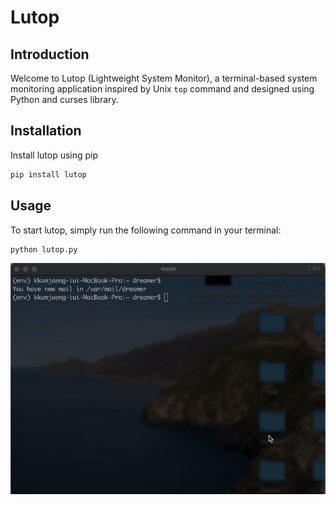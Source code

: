 # Lutop

## Introduction

Welcome to Lutop (Lightweight System Monitor), a terminal-based system monitoring application inspired by Unix `top` command and designed using Python and curses library.

## Installation
Install lutop using pip 

```bash
pip install lutop
```

## Usage
To start lutop, simply run the following command in your terminal:

```bash
python lutop.py
```

![Usage Demo](media/demo.gif)
